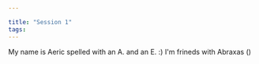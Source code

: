 ```yaml
---

title: "Session 1"
tags:
---
```

My name is Aeric spelled with an A. and an E. :)
I'm frineds with Abraxas ()